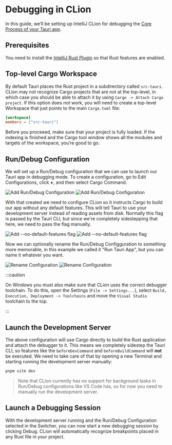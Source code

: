 # Debugging in CLion

In this guide, we’ll be setting up IntelliJ CLion for debugging the [Core Process of your Tauri app].

## Prerequisites

You need to install the [IntelliJ Rust Plugin](https://plugins.jetbrains.com/plugin/8182-rust/docs) so that Rust features are enabled.

## Top-level Cargo Workspace

By default Tauri places the Rust project in a subdirectory called `src-tauri`. CLion may not recognize Cargo projects that are not at the top-level, in which case you should be able to attach it by using `Cargo -> Attach Cargo project`. If this option does not work, you will need to create a top-level Workspace that just points to the main `Cargo.toml` file: 

```toml title=Cargo.toml
[workspace]
members = ["src-tauri"]
```

Before you proceeed, make sure that your project is fully loaded. If the indexing is finished and the Cargo tool window shows all the modules and targets of the workspace, you’re good to go.

## Run/Debug Configuration

We will set up a Run/Debug configuration that we can use to launch our Tauri app in debugging mode. To create a configuration, go to Edit Configurations, click **+**, and then select Cargo Command.

![Add Run/Debug Configuration](/img/guides/debugging/clion/add-cargo-config-light.png#gh-light-mode-only)
![Add Run/Debug Configuration](/img/guides/debugging/clion/add-cargo-config-dark.png#gh-dark-mode-only)

With that created we need to configure CLion so it instructs Cargo to build our app without any default features. This will tell Tauri to use your development server instead of reading assets from disk. Normally this flag is passed by the Tauri CLI, but since we're completely sidestepping that here, we need to pass the flag manually.

![Add `--no-default-features` flag](/img/guides/debugging/clion/set-no-default-features-light.png#gh-light-mode-only)
![Add `--no-default-features` flag](/img/guides/debugging/clion/set-no-default-features-dark.png#gh-dark-mode-only)

Now we can optionally rename the Run/Debug Configguration to something more memorable, in this example we called it "Run Tauri App", but you can name it whatever you want.

![Rename Configuration](/img/guides/debugging/clion/rename-configuration-light.png#gh-light-mode-only)
![Rename Configuration](/img/guides/debugging/clion/rename-configuration-dark.png#gh-dark-mode-only)

:::caution

On Windows you must also make sure that CLion uses the correct debugger toolchain. To do this, open the Settings (`File -> Settings...`), select `Build, Execution, Deployment -> Toolchains` and move the `Visual Studio` toolchain to the top.

:::

## Launch the Development Server

The above configuration will use Cargo directly to build the Rust application and attach the debugger to it. This means we completely sidestep the Tauri CLI, so features like the `beforeDevCommand` and `beforeBuildCommand` will **not** be executed. We need to take care of that by opening a new Terminal and starting running the development server manually:

```sh
pnpm vite dev
```

> Note that CLion currently has no support for background tasks in Run/Debug configurations like VS Code has, so for now you need to manually run the development server.

## Launch a Debugging Session

With the development server running and the Run/Debug Configuration selected in the Switcher, you can now start a new debugging session by clicking Debug. CLion will automatically recognize breakpoints placed in any Rust file in your project.

[core process of your tauri app]: ../../references/architecture/process-model.md#the-core-process
